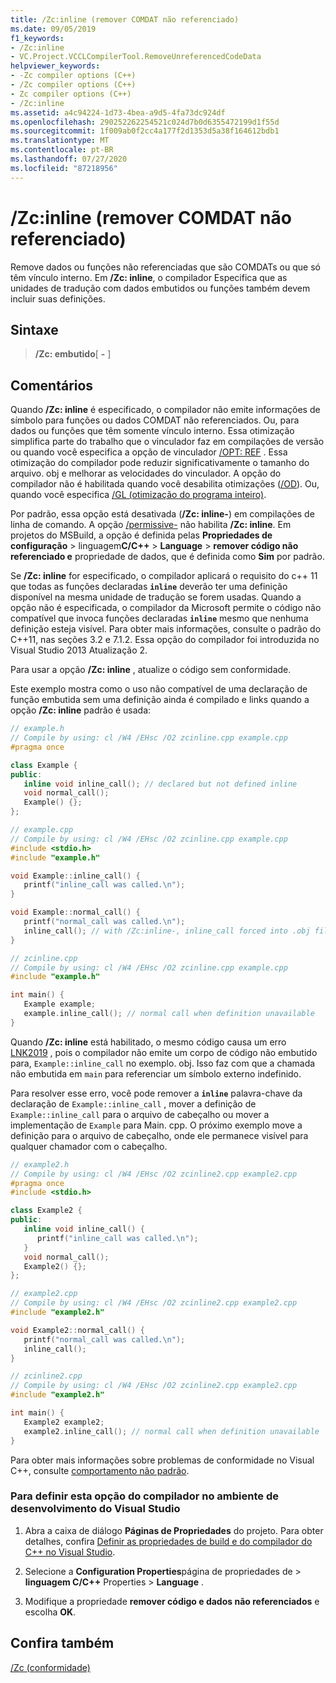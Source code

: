```yaml
---
title: /Zc:inline (remover COMDAT não referenciado)
ms.date: 09/05/2019
f1_keywords:
- /Zc:inline
- VC.Project.VCCLCompilerTool.RemoveUnreferencedCodeData
helpviewer_keywords:
- -Zc compiler options (C++)
- /Zc compiler options (C++)
- Zc compiler options (C++)
- /Zc:inline
ms.assetid: a4c94224-1d73-4bea-a9d5-4fa73dc924df
ms.openlocfilehash: 290252262254521c024d7b0d6355472199d1f55d
ms.sourcegitcommit: 1f009ab0f2cc4a177f2d1353d5a38f164612bdb1
ms.translationtype: MT
ms.contentlocale: pt-BR
ms.lasthandoff: 07/27/2020
ms.locfileid: "87218956"
---
```

# <a name="zcinline-remove-unreferenced-comdat"></a>/Zc:inline (remover COMDAT não referenciado)

Remove dados ou funções não referenciadas que são COMDATs ou que só têm vínculo interno. Em **/Zc: inline**, o compilador Especifica que as unidades de tradução com dados embutidos ou funções também devem incluir suas definições.

## <a name="syntax"></a>Sintaxe

> **/Zc: embutido**[ **-** ]

## <a name="remarks"></a>Comentários

Quando **/Zc: inline** é especificado, o compilador não emite informações de símbolo para funções ou dados COMDAT não referenciados. Ou, para dados ou funções que têm somente vínculo interno. Essa otimização simplifica parte do trabalho que o vinculador faz em compilações de versão ou quando você especifica a opção de vinculador [/OPT: REF](opt-optimizations.md) . Essa otimização do compilador pode reduzir significativamente o tamanho do arquivo. obj e melhorar as velocidades do vinculador. A opção do compilador não é habilitada quando você desabilita otimizações ([/OD](od-disable-debug.md)). Ou, quando você especifica [/GL (otimização do programa inteiro)](gl-whole-program-optimization.md).

Por padrão, essa opção está desativada (**/Zc: inline-**) em compilações de linha de comando. A opção [/permissive-](permissive-standards-conformance.md) não habilita **/Zc: inline**. Em projetos do MSBuild, a opção é definida pelas **Propriedades de configuração**  >  linguagem**C/C++**  >  **Language**  >  **remover código não referenciado e** propriedade de dados, que é definida como **Sim** por padrão.

Se **/Zc: inline** for especificado, o compilador aplicará o requisito do c++ 11 que todas as funções declaradas **`inline`** deverão ter uma definição disponível na mesma unidade de tradução se forem usadas. Quando a opção não é especificada, o compilador da Microsoft permite o código não compatível que invoca funções declaradas **`inline`** mesmo que nenhuma definição esteja visível. Para obter mais informações, consulte o padrão do C++11, nas seções 3.2 e 7.1.2. Essa opção do compilador foi introduzida no Visual Studio 2013 Atualização 2.

Para usar a opção **/Zc: inline** , atualize o código sem conformidade.

Este exemplo mostra como o uso não compatível de uma declaração de função embutida sem uma definição ainda é compilado e links quando a opção **/Zc: inline** padrão é usada:

```cpp
// example.h
// Compile by using: cl /W4 /EHsc /O2 zcinline.cpp example.cpp
#pragma once

class Example {
public:
   inline void inline_call(); // declared but not defined inline
   void normal_call();
   Example() {};
};
```

```cpp
// example.cpp
// Compile by using: cl /W4 /EHsc /O2 zcinline.cpp example.cpp
#include <stdio.h>
#include "example.h"

void Example::inline_call() {
   printf("inline_call was called.\n");
}

void Example::normal_call() {
   printf("normal_call was called.\n");
   inline_call(); // with /Zc:inline-, inline_call forced into .obj file
}
```

```cpp
// zcinline.cpp
// Compile by using: cl /W4 /EHsc /O2 zcinline.cpp example.cpp
#include "example.h"

int main() {
   Example example;
   example.inline_call(); // normal call when definition unavailable
}
```

Quando **/Zc: inline** está habilitado, o mesmo código causa um erro [LNK2019](../../error-messages/tool-errors/linker-tools-error-lnk2019.md) , pois o compilador não emite um corpo de código não embutido para, `Example::inline_call` no exemplo. obj. Isso faz com que a chamada não embutida em `main` para referenciar um símbolo externo indefinido.

Para resolver esse erro, você pode remover a **`inline`** palavra-chave da declaração de `Example::inline_call` , mover a definição de `Example::inline_call` para o arquivo de cabeçalho ou mover a implementação de `Example` para Main. cpp. O próximo exemplo move a definição para o arquivo de cabeçalho, onde ele permanece visível para qualquer chamador com o cabeçalho.

```cpp
// example2.h
// Compile by using: cl /W4 /EHsc /O2 zcinline2.cpp example2.cpp
#pragma once
#include <stdio.h>

class Example2 {
public:
   inline void inline_call() {
      printf("inline_call was called.\n");
   }
   void normal_call();
   Example2() {};
};
```

```cpp
// example2.cpp
// Compile by using: cl /W4 /EHsc /O2 zcinline2.cpp example2.cpp
#include "example2.h"

void Example2::normal_call() {
   printf("normal_call was called.\n");
   inline_call();
}
```

```cpp
// zcinline2.cpp
// Compile by using: cl /W4 /EHsc /O2 zcinline2.cpp example2.cpp
#include "example2.h"

int main() {
   Example2 example2;
   example2.inline_call(); // normal call when definition unavailable
}
```

Para obter mais informações sobre problemas de conformidade no Visual C++, consulte [comportamento não padrão](../../cpp/nonstandard-behavior.md).

### <a name="to-set-this-compiler-option-in-the-visual-studio-development-environment"></a>Para definir esta opção do compilador no ambiente de desenvolvimento do Visual Studio

1. Abra a caixa de diálogo **Páginas de Propriedades** do projeto. Para obter detalhes, confira [Definir as propriedades de build e do compilador do C++ no Visual Studio](../working-with-project-properties.md).

1. Selecione a **Configuration Properties**página de propriedades de  >  **linguagem C/C++** Properties  >  **Language** .

1. Modifique a propriedade **remover código e dados não referenciados** e escolha **OK**.

## <a name="see-also"></a>Confira também

[/Zc (conformidade)](zc-conformance.md)<br/>

